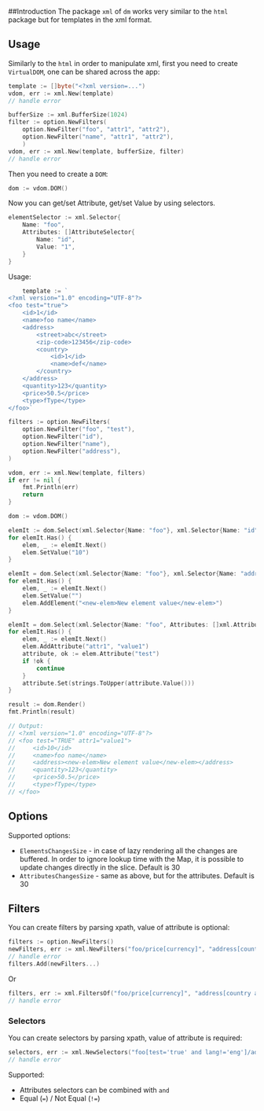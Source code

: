 ##Introduction
The package `xml` of `dm` works very similar to the  `html` package but for templates in the xml format. 

## Usage
Similarly to the `html` in order to manipulate xml, first you need to create `VirtualDOM`, one can be shared across the app:

```go
template := []byte("<?xml version=...")
vdom, err := xml.New(template)
// handle error
```

```go
bufferSize := xml.BufferSize(1024)
filter := option.NewFilters(
	option.NewFilter("foo", "attr1", "attr2"), 
	option.NewFilter("name", "attr1", "attr2"),
	)
vdom, err := xml.New(template, bufferSize, filter)
// handle error
```

Then you need to create a `DOM`:
```go
dom := vdom.DOM()
```

Now you can get/set Attribute, get/set Value by using selectors. 
```go
elementSelector := xml.Selector{
	Name: "foo",
	Attributes: []AttributeSelector{
		Name: "id", 
		Value: "1",
	}
}
```

Usage:
```go
	template := `
<?xml version="1.0" encoding="UTF-8"?>
<foo test="true">
    <id>1</id>
    <name>foo name</name>
    <address>
        <street>abc</street>
        <zip-code>123456</zip-code>
        <country>
            <id>1</id>
            <name>def</name>
        </country>
    </address>
    <quantity>123</quantity>
    <price>50.5</price>
    <type>fType</type>
</foo>`

filters := option.NewFilters(
    option.NewFilter("foo", "test"),
    option.NewFilter("id"),
    option.NewFilter("name"),
    option.NewFilter("address"),
)

vdom, err := xml.New(template, filters)
if err != nil {
    fmt.Println(err)
    return
}

dom := vdom.DOM()

elemIt := dom.Select(xml.Selector{Name: "foo"}, xml.Selector{Name: "id"})
for elemIt.Has() {
    elem, _ := elemIt.Next()
    elem.SetValue("10")
}

elemIt = dom.Select(xml.Selector{Name: "foo"}, xml.Selector{Name: "address"})
for elemIt.Has() {
    elem, _ := elemIt.Next()
    elem.SetValue("")
    elem.AddElement("<new-elem>New element value</new-elem>")
}

elemIt = dom.Select(xml.Selector{Name: "foo", Attributes: []xml.AttributeSelector{{Name: "test", Value: "true"}}})
for elemIt.Has() {
    elem, _ := elemIt.Next()
    elem.AddAttribute("attr1", "value1")
    attribute, ok := elem.Attribute("test")
    if !ok {
        continue
    }
    attribute.Set(strings.ToUpper(attribute.Value()))
}

result := dom.Render()
fmt.Println(result)

// Output:
// <?xml version="1.0" encoding="UTF-8"?>
// <foo test="TRUE" attr1="value1">
//     <id>10</id>
//     <name>foo name</name>
//     <address><new-elem>New element value</new-elem></address>
//     <quantity>123</quantity>
//     <price>50.5</price>
//     <type>fType</type>
// </foo>
```

## Options
Supported options:
* `ElementsChangesSize` - in case of lazy rendering all the changes are buffered. In order to ignore lookup time with the Map,
it is possible to update changes directly in the slice. Default is 30
* `AttributesChangesSize` - same as above, but for the attributes. Default is 30

## Filters
You can create filters by parsing xpath, value of attribute is optional:
```go
filters := option.NewFilters()
newFilters, err := xml.NewFilters("foo/price[currency]", "address[country and city]/street")
// handle error
filters.Add(newFilters...)
```

Or
```go
filters, err := xml.FiltersOf("foo/price[currency]", "address[country and city]/street")
// handle error
```

### Selectors
You can create selectors by parsing xpath, value of attribute is required:
```go
selectors, err := xml.NewSelectors("foo[test='true' and lang!='eng']/address") option.NewFilters()
// handle error
```

Supported:
* Attributes selectors can be combined with `and`
* Equal (`=`) / Not Equal (`!=`)